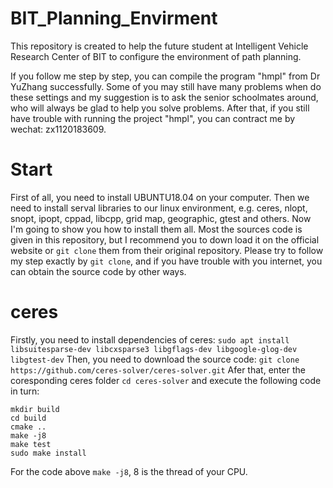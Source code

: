 # BIT_Planning_Envirment
This repository is created to help the future student at Intelligent Vehicle Research Center of BIT to configure the environment of path planning.

If you follow me step by step, you can compile the program "hmpl" from Dr YuZhang successfully. Some of you may still have many problems when do these settings and my suggestion is to ask the senior schoolmates around, who will always be glad to help you solve problems. After that, if you still have trouble with running the project "hmpl", you can contract me by wechat: zx1120183609.

# Start
First of all, you need to install UBUNTU18.04 on your computer.
Then we need to install serval libraries to our linux environment, e.g. ceres, nlopt, snopt, ipopt, cppad, libcpp, grid map, geographic, gtest and others. Now I'm going to show you how to install them all.
Most the sources code is given in this repository, but I recommend you to down load it on the official website or `git clone` them from their original repository. Please try to follow my step exactly by `git clone`, and if you have trouble with you internet, you can obtain the source code by other ways.

# ceres
Firstly, you need to install dependencies of ceres:
`sudo apt install libsuitesparse-dev libcxsparse3 libgflags-dev libgoogle-glog-dev libgtest-dev`
Then, you need to download the source code:
`git clone https://github.com/ceres-solver/ceres-solver.git`
Afer that, enter the coresponding ceres folder `cd ceres-solver` and execute the following code in turn:
```
mkdir build
cd build
cmake ..        
make -j8
make test
sudo make install
```
For the code above `make -j8`, 8 is the thread of your CPU.
